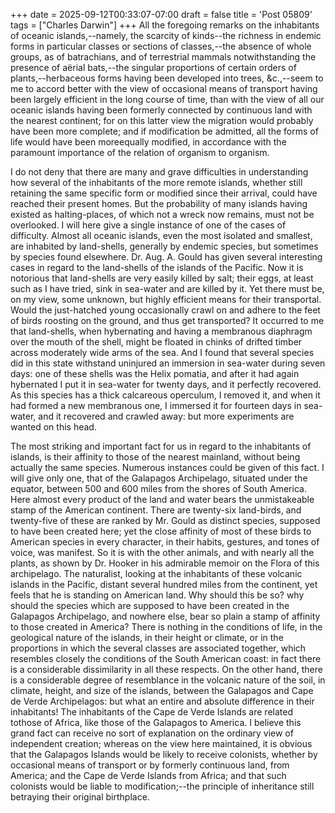 +++
date = 2025-09-12T00:33:07-07:00
draft = false
title = 'Post 05809'
tags = ["Charles Darwin"]
+++
All the foregoing remarks on the inhabitants of oceanic islands,--namely, the scarcity of kinds--the richness in endemic forms in particular classes or sections of classes,--the absence of whole groups, as of batrachians, and of terrestrial mammals notwithstanding the presence of aërial bats,--the singular proportions of certain orders of plants,--herbaceous forms having been developed into trees, &c.,--seem to me to accord better with the view of occasional means of transport having been largely efficient in the long course of time, than with the view of all our oceanic islands having been formerly connected by continuous land with the nearest continent; for on this latter view the migration would probably have been more complete; and if modification be admitted, all the forms of life would have been moreequally modified, in accordance with the paramount importance of the relation of organism to organism.

I do not deny that there are many and grave difficulties in understanding how several of the inhabitants of the more remote islands, whether still retaining the same specific form or modified since their arrival, could have reached their present homes. But the probability of many islands having existed as halting-places, of which not a wreck now remains, must not be overlooked. I will here give a single instance of one of the cases of difficulty. Almost all oceanic islands, even the most isolated and smallest, are inhabited by land-shells, generally by endemic species, but sometimes by species found elsewhere. Dr. Aug. A. Gould has given several interesting cases in regard to the land-shells of the islands of the Pacific. Now it is notorious that land-shells are very easily killed by salt; their eggs, at least such as I have tried, sink in sea-water and are killed by it. Yet there must be, on my view, some unknown, but highly efficient means for their transportal. Would the just-hatched young occasionally crawl on and adhere to the feet of birds roosting on the ground, and thus get transported? It occurred to me that land-shells, when hybernating and having a membranous diaphragm over the mouth of the shell, might be floated in chinks of drifted timber across moderately wide arms of the sea. And I found that several species did in this state withstand uninjured an immersion in sea-water during seven days: one of these shells was the Helix pomatia, and after it had again hybernated I put it in sea-water for twenty days, and it perfectly recovered. As this species has a thick calcareous operculum, I removed it, and when it had formed a new membranous one, I immersed it for fourteen days in sea-water, and it recovered and crawled away: but more experiments are wanted on this head.

The most striking and important fact for us in regard to the inhabitants of islands, is their affinity to those of the nearest mainland, without being actually the same species. Numerous instances could be given of this fact. I will give only one, that of the Galapagos Archipelago, situated under the equator, between 500 and 600 miles from the shores of South America. Here almost every product of the land and water bears the unmistakeable stamp of the American continent. There are twenty-six land-birds, and twenty-five of these are ranked by Mr. Gould as distinct species, supposed to have been created here; yet the close affinity of most of these birds to American species in every character, in their habits, gestures, and tones of voice, was manifest. So it is with the other animals, and with nearly all the plants, as shown by Dr. Hooker in his admirable memoir on the Flora of this archipelago. The naturalist, looking at the inhabitants of these volcanic islands in the Pacific, distant several hundred miles from the continent, yet feels that he is standing on American land. Why should this be so? why should the species which are supposed to have been created in the Galapagos Archipelago, and nowhere else, bear so plain a stamp of affinity to those created in America? There is nothing in the conditions of life, in the geological nature of the islands, in their height or climate, or in the proportions in which the several classes are associated together, which resembles closely the conditions of the South American coast: in fact there is a considerable dissimilarity in all these respects. On the other hand, there is a considerable degree of resemblance in the volcanic nature of the soil, in climate, height, and size of the islands, between the Galapagos and Cape de Verde Archipelagos: but what an entire and absolute difference in their inhabitants! The inhabitants of the Cape de Verde Islands are related tothose of Africa, like those of the Galapagos to America. I believe this grand fact can receive no sort of explanation on the ordinary view of independent creation; whereas on the view here maintained, it is obvious that the Galapagos Islands would be likely to receive colonists, whether by occasional means of transport or by formerly continuous land, from America; and the Cape de Verde Islands from Africa; and that such colonists would be liable to modification;--the principle of inheritance still betraying their original birthplace.
